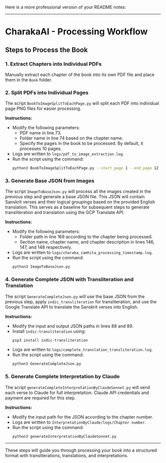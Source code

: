 Here is a more professional version of your README notes:

---

# CharakaAI - Processing Workflow

## Steps to Process the Book

### 1. Extract Chapters into Individual PDFs

Manually extract each chapter of the book into its own PDF file and place them in the `Book` folder.

### 2. Split PDFs into Individual Pages

The script `BookToImageSplitToEachPage.py` will split each PDF into individual page PNG files for easier processing.

**Instructions:**
- Modify the following parameters:
  - PDF name in line 73.
  - Folder name in line 74 based on the chapter name.
  - Specify the pages in the book to be processed. By default, it processes 10 pages.
- Logs are written to `logs/pdf_to_image_extraction.log`.
- Run the script using the command:
  ```sh
  python3 BookToImageSplitToEachPage.py --start_page 1 --end_page 12
  ```

### 3. Generate Base JSON from Images

The script `ImageToBaseJson.py` will process all the images created in the previous step and generate a base JSON file. This JSON will contain Sanskrit verses and their logical groupings based on the provided English translation. This serves as a baseline for subsequent steps to generate transliteration and translation using the GCP Translate API.

**Instructions:**
- Modify the following parameters:
  - Folder path in line 169 according to the chapter being processed.
  - Section name, chapter name, and chapter description in lines 146, 147, and 148 respectively.
- Logs are written to `logs/charaka_samhita_processing_timestamp.log`.
- Run the script using the command:
  ```sh
  python3 ImageToBaseJson.py
  ```

### 4. Generate Complete JSON with Transliteration and Translation

The script `GenerateCompleteJson.py` will use the base JSON from the previous step, apply `indic_transliteration` for transliteration, and use the Google Translate API to translate the Sanskrit verses into English.

**Instructions:**
- Modify the input and output JSON paths in lines 88 and 89.
- Install `indic-transliteration` using:
  ```sh
  pip3 install indic-transliteration
  ```
- Logs are written to `logs/complete_translation_transliteration.log`.
- Run the script using the command:
  ```sh
  python3 GenerateCompleteJson.py
  ```

### 5. Generate Complete Interpretation by Claude

The script `generateCompleteInterpretationByClaudeSonnet.py` will send each verse to Claude for full interpretation. Claude API credentials and payment are required for this step.

**Instructions:**
- Modify the input path for the JSON according to the chapter number.
- Logs are written to `InterpretationByClaude/logs/Chapter number`.
- Run the script using the command:
  ```sh
  python3 generateInterpretationByClaudeSonnet.py
  ```

---

These steps will guide you through processing your book into a structured format with transliterations, translations, and interpretations.
